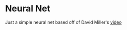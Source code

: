# Neural Net

Just a simple neural net based off of David Miller's [video](https://vimeo.com/19569529)
